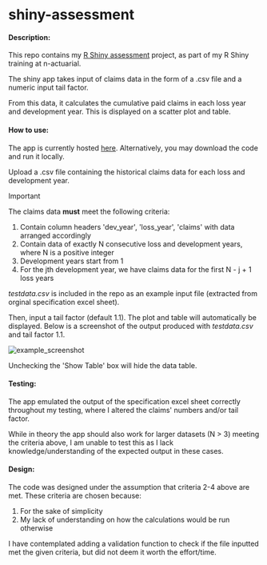 # shiny-assessment
#### Description:
This repo contains my [R Shiny assessment](https://github.com/n-actuarial/r-shiny-intro) project, as part of my R Shiny training at n-actuarial. 

The shiny app takes input of claims data in the form of a .csv file and a numeric input tail factor.

From this data, it calculates the cumulative paid claims in each loss year and development year. This is displayed on a scatter plot and table.

#### How to use: 
The app is currently hosted [here](). Alternatively, you may download the code and run it locally. 

Upload a .csv file containing the historical claims data for each loss and development year.

> [!IMPORTANT]
> The claims data **must** meet the following criteria:
> 1. Contain column headers 'dev_year', 'loss_year', 'claims' with data arranged accordingly
> 2. Contain data of exactly N consecutive loss and development years, where N is a positive integer
> 3. Development years start from 1
> 4. For the jth development year, we have claims data for the first N - j + 1 loss years 

*testdata.csv* is included in the repo as an example input file (extracted from orginal specification excel sheet).  

Then, input a tail factor (default 1.1). The plot and table will automatically be displayed. Below is a screenshot of the output produced with *testdata.csv* and tail factor 1.1.

![example_screenshot](https://github.com/alistair-fang/shiny-assessment/assets/163993215/fdbe2a14-e82b-4bda-bbb0-bf3ade3a20bb)

Unchecking the 'Show Table' box will hide the data table. 

#### Testing: 
The app emulated the output of the specification excel sheet correctly throughout my testing, where I altered the claims' numbers and/or tail factor.

While in theory the app should also work for larger datasets (N > 3) meeting the criteria above, I am unable to test this as I lack knowledge/understanding of the expected output in these cases. 

#### Design: 
The code was designed under the assumption that criteria 2-4 above are met. These criteria are chosen because:
1. For the sake of simplicity 
2. My lack of understanding on how the calculations would be run otherwise

I have contemplated adding a validation function to check if the file inputted met the given criteria, but did not deem it worth the effort/time.  

 




